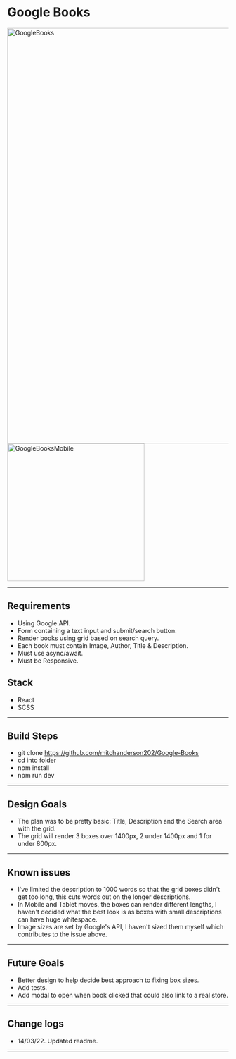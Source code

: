 # Google Books

<img width="943" alt="GoogleBooks" src="https://user-images.githubusercontent.com/78459081/224869084-e1e9c4eb-5d6d-4ffd-b0b5-edd3c432cede.png">
<img width="312" alt="GoogleBooksMobile" src="https://user-images.githubusercontent.com/78459081/224869090-16871f1e-7e6a-4f51-9fd7-b3d178de7fb4.png">


---

## Requirements

- Using Google API.
- Form containing a text input and submit/search button.
- Render books using grid based on search query.
- Each book must contain Image, Author, Title & Description.
- Must use async/await.
- Must be Responsive.

## Stack

- React
- SCSS

---

## Build Steps

- git clone https://github.com/mitchanderson202/Google-Books
- cd into folder
- npm install
- npm run dev

---

## Design Goals

- The plan was to be pretty basic: Title, Description and the Search area with the grid.
- The grid will render 3 boxes over 1400px, 2 under 1400px and 1 for under 800px.

---

## Known issues

- I've limited the description to 1000 words so that the grid boxes didn't get too long, this cuts words out on the longer descriptions.
- In Mobile and Tablet moves, the boxes can render different lengths, I haven't decided what the best look is as boxes with small descriptions can have huge whitespace.
- Image sizes are set by Google's API, I haven't sized them myself which contributes to the issue above.

---

## Future Goals

- Better design to help decide best approach to fixing box sizes.
- Add tests.
- Add modal to open when book clicked that could also link to a real store.

---

## Change logs

- 14/03/22. Updated readme.

---
